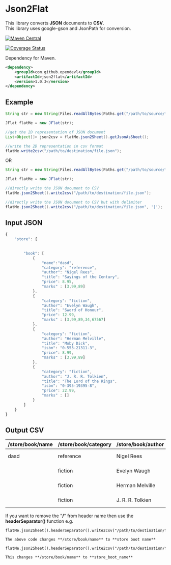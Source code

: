 # Json2Flat
This library converts **JSON** documents to **CSV**.  
This library uses google-gson and JsonPath for conversion.  

[![Maven Central](https://maven-badges.herokuapp.com/maven-central/com.github.opendevl/json2flat/badge.svg)](https://maven-badges.herokuapp.com/maven-central/com.github.opendevl/json2flat)

[![Coverage Status](https://coveralls.io/repos/github/opendevl/Json2Flat/badge.svg?branch=master)](https://coveralls.io/github/opendevl/Json2Flat?branch=master)

Dependency for Maven. 
```xml
<dependency>
    <groupId>com.github.opendevl</groupId>
    <artifactId>json2flat</artifactId>
    <version>1.0.3</version>
</dependency>
```

Example
----------
```java
String str = new String(Files.readAllBytes(Paths.get("/path/to/source/file.json")));

JFlat flatMe = new JFlat(str);

//get the 2D representation of JSON document
List<Object[]> json2csv = flatMe.json2Sheet().getJsonAsSheet();

//write the 2D representation in csv format
flatMe.write2csv("/path/to/destination/file.json");
```
OR
```java
String str = new String(Files.readAllBytes(Paths.get("/path/to/source/file.json")));

JFlat flatMe = new JFlat(str);

//directly write the JSON document to CSV
flatMe.json2Sheet().write2csv("/path/to/destination/file.json");

//directly write the JSON document to CSV but with delimiter
flatMe.json2Sheet().write2csv("/path/to/destination/file.json", '|');
```
Input JSON
----------
```javascript
{
    "store": {
	    
	    
		"book": [
		    {
		        "name":"dasd",
		        "category": "reference",
		        "author": "Nigel Rees",
		        "title": "Sayings of the Century",
		        "price": 8.95,
		        "marks" : [3,99,89]
		    },
		    {
		        "category": "fiction",
		        "author": "Evelyn Waugh",
		        "title": "Sword of Honour",
		        "price": 12.99,
		        "marks" : [3,99,89,34,67567]
		    },
		    {
		        "category": "fiction",
		        "author": "Herman Melville",
		        "title": "Moby Dick",
		        "isbn": "0-553-21311-3",
		        "price": 8.99,
		        "marks" : [3,99,89]
		    },
		    {
		        "category": "fiction",
		        "author": "J. R. R. Tolkien",
		        "title": "The Lord of the Rings",
		        "isbn": "0-395-19395-8",
		        "price": 22.99,
		        "marks" : []
		    }
		]
	}
}
```
Output CSV
----------
| /store/book/name | /store/book/category | /store/book/author | /store/book/title      | /store/book/price | /store/book/marks/0 | /store/book/marks/1 | /store/book/marks/2 | /store/book/marks/3 | /store/book/marks/4 | /store/book/isbn |
|------------------|----------------------|--------------------|------------------------|-------------------|---------------------|---------------------|---------------------|---------------------|---------------------|------------------|
| dasd             | reference            | Nigel Rees         | Sayings of the Century | 8.95              | 3                   | 99                  | 89                  |                     |                     |                  |
|                  | fiction              | Evelyn Waugh       | Sword of Honour        | 12.99             | 3                   | 99                  | 89                  | 34                  | 67567               |                  |
|                  | fiction              | Herman Melville    | Moby Dick              | 8.99              | 3                   | 99                  | 89                  |                     |                     | 0-553-21311-3    |
|                  | fiction              | J. R. R. Tolkien   | The Lord of the Rings  | 22.99             |                     |                     |                     |                     |                     | 0-395-19395-8    |


If you want to remove the "**/**" from header name then use the **headerSeparator()** function e.g.

```
flatMe.json2Sheet().headerSeparator().write2csv("/path/to/destination/file.json");

The above code changes **/store/book/name** to **store boot name**
```
```
flatMe.json2Sheet().headerSeparator().write2csv("/path/to/destination/file.json");

This changes **/store/book/name** to **store_boot_name**
```
